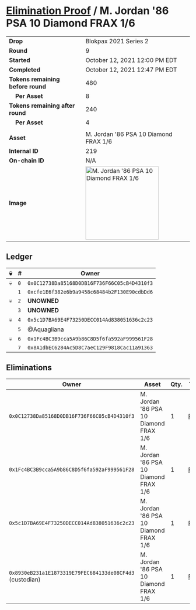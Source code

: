# [Elimination Proof](./readme.md) / M. Jordan &#039;86 PSA 10 Diamond FRAX 1/6

|||
|---|---|
| **Drop** | Blokpax 2021 Series 2 |
| **Round** | 9 |
| **Started** | October 12, 2021 12:00 PM EDT |
| **Completed** | October 12, 2021 12:47 PM EDT |
| **Tokens remaining before round** | 480 |
| **&nbsp;&nbsp;&nbsp;&nbsp;Per Asset** | 8 |
| **Tokens remaining after round** | 240 |
| **&nbsp;&nbsp;&nbsp;&nbsp;Per Asset** | 4 |
| | |
| **Asset** | M. Jordan &#039;86 PSA 10 Diamond FRAX 1/6 |
| **Internal ID** | 219 |
| **On-chain ID** | N/A |
| **Image** | <img src="https://tcdn.blokpax.com/9484ebfa-5f37-485c-a3e5-c27e7e0fd259/55e8bba3d4c3474607cecd9ae15b02c19629cea942be7c107e75459da2e21041.jpg" height="200" alt="M. Jordan &#039;86 PSA 10 Diamond FRAX 1/6" /> |

## Ledger

| 💀 | # | Owner |
| --- | --- | --- |
| 💀 | `0` | `0x0C12738Da85168D0DB16F736F66C05cB4D4310f3` |
|  | `1` | `0xcfe1E6f382e6b9a9458c68484b2F130E90cdbDd6` |
| 💀 | `2` | **UNOWNED** |
|  | `3` | **UNOWNED** |
| 💀 | `4` | `0x5c1D7BA69E4F73250DECC014Ad838051636c2c23` |
|  | `5` | @Aquagliana |
| 💀 | `6` | `0x1Fc4BC3B9cca5A9b86C8D5f6fa592aF999561F28` |
|  | `7` | `0x8A1dbEC6284Ac5D8C7aeC129F9818Cac11a91363` |


## Eliminations

| Owner | Asset | Qty. | Transaction |
| --- | --- | --- | --- |
| `0x0C12738Da85168D0DB16F736F66C05cB4D4310f3` | M. Jordan '86 PSA 10 Diamond FRAX 1/6 | 1 | [Polygonscan](https://polygonscan.com/tx/0xebb139973c39d538d4a0bcc40e86a3957c45b2759ea1ce747a95f59c8953a4c3) |
| `0x1Fc4BC3B9cca5A9b86C8D5f6fa592aF999561F28` | M. Jordan '86 PSA 10 Diamond FRAX 1/6 | 1 | [Polygonscan](https://polygonscan.com/tx/0xa75c311b31df5f29def2b08f6d93c2cb16e69bc04840512c6432c5581c789bcb) |
| `0x5c1D7BA69E4F73250DECC014Ad838051636c2c23` | M. Jordan '86 PSA 10 Diamond FRAX 1/6 | 1 | [Polygonscan](https://polygonscan.com/tx/0x43ad3077d398cef02b18ad272a09895e25450028be172cb55b88530846b40052) |
| `0x8930eB231a1E1873319E79FEC684133de08CF4d3` (custodian) | M. Jordan '86 PSA 10 Diamond FRAX 1/6 | 1 | [Polygonscan](https://polygonscan.com/tx/0xf5f6ee7b0185165c45c0a01563b8e1c8c44ff987ce3fb327f2e8243eb3b1cb3d) |
